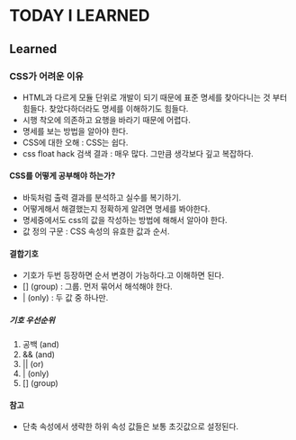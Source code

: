 # TODAY I LEARNED

## Learned

### CSS가 어려운 이유

- HTML과 다르게 모듈 단위로 개발이 되기 때문에 표준 명세를 찾아다니는 것 부터 힘들다. 찾았다하더라도 명세를 이해하기도 힘들다.
- 시행 착오에 의존하고 요행을 바라기 때문에 어렵다.
- 명세를 보는 방법을 알아야 한다.
- CSS에 대한 오해 : CSS는 쉽다.
- css float hack 검색 결과 : 매우 많다. 그만큼 생각보다 깊고 복잡하다.

#### CSS를 어떻게 공부해야 하는가?

- 바둑처럼 출력 결과를 분석하고 실수를 복기하기.
- 어떻게해서 해결했는지 정확하게 알려면 명세를 봐야한다.
- 명세중에서도 css의 값을 작성하는 방법에 해해서 알아야 한다.
- 값 정의 구문 : CSS 속성의 유효한 값과 순서.

#### 결합기호

- 기호가 두번 등장하면 순서 변경이 가능하다.고 이해하면 된다.
- [] (group) : 그룹. 먼저 묶어서 해석해야 한다.
- | (only) : 두 값 중 하나만.

##### 기호 우선순위

1. 공백 (and)
2. && (and)
3. || (or)
4. | (only)
5. [] (group)

#### 참고

- 단축 속성에서 생략한 하위 속성 값들은 보통 초깃값으로 설정된다.

